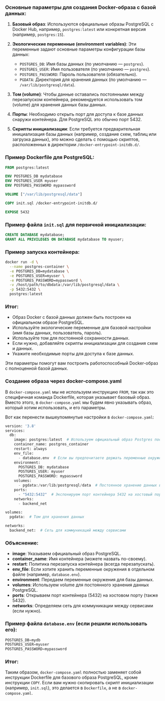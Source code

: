 ### Основные параметры для создания Docker-образа с базой данных:

1. **Базовый образ**:
   Используются официальные образы PostgreSQL с Docker Hub, например, `postgres:latest` или конкретная версия (например, `postgres:15`).

2. **Экологические переменные (environment variables)**:
   Эти переменные задают основные параметры конфигурации базы данных:
   - `POSTGRES_DB`: Имя базы данных (по умолчанию — `postgres`).
   - `POSTGRES_USER`: Имя пользователя (по умолчанию — `postgres`).
   - `POSTGRES_PASSWORD`: Пароль пользователя (обязательно).
   - `PGDATA`: Директория для хранения данных (по умолчанию — `/var/lib/postgresql/data`).

3. **Том (volume)**:
   Чтобы данные оставались постоянными между перезапуском контейнера, рекомендуется использовать том (volume) для хранения данных базы данных.

4. **Порты**:
   Необходимо открыть порт для доступа к базе данных снаружи контейнера. Для PostgreSQL это обычно порт 5432.

5. **Скрипты инициализации**:
   Если требуется предварительная инициализация базы данных (например, создание схем, таблиц или загрузка данных), это можно сделать с помощью скриптов, расположенных в директории `/docker-entrypoint-initdb.d/`.

### Пример Dockerfile для PostgreSQL:

```dockerfile
FROM postgres:latest

ENV POSTGRES_DB mydatabase
ENV POSTGRES_USER myuser
ENV POSTGRES_PASSWORD mypassword

VOLUME ["/var/lib/postgresql/data"]

COPY init.sql /docker-entrypoint-initdb.d/

EXPOSE 5432
```

### Пример файла `init.sql` для первичной инициализации:

```sql
CREATE DATABASE mydatabase;
GRANT ALL PRIVILEGES ON DATABASE mydatabase TO myuser;
```

### Пример запуска контейнера:

```bash
docker run -d \
  --name postgres-container \
  -e POSTGRES_DB=mydatabase \
  -e POSTGRES_USER=myuser \
  -e POSTGRES_PASSWORD=mypassword \
  -v /host/path/to/dbdata:/var/lib/postgresql/data \
  -p 5432:5432 \
  postgres:latest
```

### Итог:

- Образ Docker с базой данных должен быть построен на официальном образе PostgreSQL.
- Используйте экологические переменные для базовой настройки (имя базы данных, пользователь, пароль).
- Используйте том для постоянной сохранности данных.
- Если нужно, добавляйте скрипты инициализации для создания схем и данных.
- Укажите необходимые порты для доступа к базе данных.

Эти параметры помогут вам построить работоспособный Docker-образ с полноценной базой данных.

### Создание образа через docker-compose.yaml

В `docker-compose.yaml` мы не используем инструкцию `FROM`, так как это специфичная команда Dockerfile, которая указывает базовый образ. Вместо этого, в `docker-compose.yaml` мы будем явно указывать образ, который хотим использовать, и его параметры.

Вот как перенести вышеупомянутые настройки в `docker-compose.yaml`:

```python
version: '3.8'
services:
  db:
    image: postgres:latest  # Используем официальный образ Postgres последней версии
    container_name: postgres_container
    restart: always
    env_file:
      - database.env  # Если вы предпочитаете держать переменные окружения в отдельном файле
    environment:
      POSTGRES_DB: mydatabase
      POSTGRES_USER: myuser
      POSTGRES_PASSWORD: mypassword
    volumes:
      - pgdata:/var/lib/postgresql/data  # Постоянное хранение данных в volume
    ports:
      - "5432:5432"  # Экспонируем порт контейнера 5432 на хостовый порт 5432
    networks:
      - backend_net

volumes:
  pgdata:  # Том для хранения данных

networks:
  backend_net:  # Сеть для коммуникаций между сервисами
```

### Объяснение:

- **image**: Указываем официальный образ PostgreSQL.
- **container_name**: Имя контейнера (можете назвать по-своему).
- **restart**: Политика перезапуска контейнера (всегда перезапускать).
- **env_file**: Если хотите хранить переменные окружения в отдельном файле (например, `database.env`).
- **environment**: Передаем переменные окружения для базы данных.
- **volumes**: Используем volume для постоянного хранения данных PostgreSQL.
- **ports**: Открываем порт контейнера (5432) на хостовом порту (также 5432).
- **networks**: Определяем сеть для коммуникации между сервисами (если нужно).

### Пример файла `database.env` (если решили использовать его):

```python
POSTGRES_DB=mydb
POSTGRES_USER=myuser
POSTGRES_PASSWORD=mypassword
```

### Итог:

Таким образом, `docker-compose.yaml` полностью заменяет собой инструкции Dockerfile 
для базового образа PostgreSQL, кроме инструкции `COPY`. Если вам нужно скопировать 
скрипт инициализации (например, `init.sql`), это делается в `Dockerfile`, а не 
в `docker-compose.yaml`.